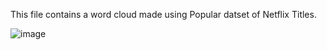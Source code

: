 This file contains a word cloud made using Popular datset of Netflix Titles.



![image](https://user-images.githubusercontent.com/65220489/128544384-7c71b55b-0073-42cd-b7ad-48f8d8a84b51.png)

